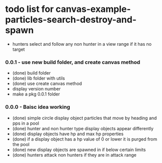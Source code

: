# todo list for canvas-example-particles-search-destroy-and-spawn

* hunters select and follow any non hunter in a view range if it has no target

### 0.0.1 - use new build folder, and create canvas method
* (done) build folder
* (done) lib folder with utils
* (done) use create canvas method
* display version number
* make a pkg 0.0.1 folder

### 0.0.0 - Baisc idea working

* (done) simple circle display object particles that move by heading and pps in a pool
* (done) hunter and non hunter type display objects appear differently
* (done) display objects have hp and max hp properties
* (done) if a display object has a hp value of 0 or lower it is purged from the pool
* (done) new display objects are spawned in if below certain limits
* (done) hunters attack non hunters if they are in attack range
